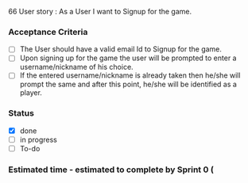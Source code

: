 66 User story : As a User I want to Signup for the game.
### Acceptance Criteria <br>
- [ ] The User should have a valid email Id to Signup for the game. 
- [ ] Upon signing up for the game the user will be prompted to enter a username/nickname of his choice.
- [ ] If the entered username/nickname is already taken then he/she will prompt the same and after this point, he/she will be identified as a player.

### Status 
- [x] done
- [ ] in progress
- [ ] To-do

### Estimated time - estimated to complete by Sprint 0 ( 
